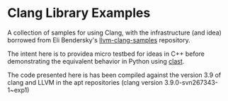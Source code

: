 # Clang Library Examples

A collection of samples for using Clang, with the infrastructure (and idea)
borrowed from Eli Bendersky's
[llvm-clang-samples](https://github.com/eliben/llvm-clang-samples) repository.

The intent here is to providea micro testbed for ideas in C++ before
demonstrating the equivalent behavior in Python using
[clast](https://github.com/AndrewWalker/clast).

The code presented here is has been compiled against the version 3.9 of clang
and LLVM in the apt repositories (clang version 3.9.0-svn267343-1~exp1)
